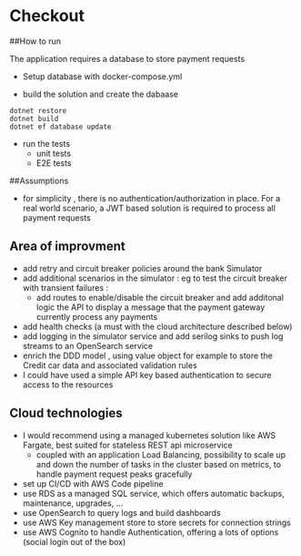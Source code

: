 # Checkout

##How to run 

The application requires a database to store payment requests
- Setup database with docker-compose.yml 

- build the solution and create the dabaase
```shell
dotnet restore 
dotnet build
dotnet ef database update
```

- run the tests
  - unit tests
  - E2E tests 

##Assumptions

- for simplicity , there is no authentication/authorization in place. For a real world scenario, a JWT based solution is required to process all payment requests

## Area of improvment
- add retry and circuit breaker policies around the bank Simulator
- add additional scenarios in the simulator : eg to test the circuit breaker with transient failures :
  - add routes to enable/disable the circuit breaker and add additonal logic the API to display a message that the payment gateway currently process any payments
- add health checks (a must with the cloud architecture described below)
- add logging in the simulator service and add serilog sinks to push log streams to an OpenSearch service
- enrich the DDD model , using value object for example to store the Credit car data and associated validation rules
- I could have used a simple API key based authentication to secure access to the resources

## Cloud technologies
- I would recommend using a managed kubernetes solution like AWS Fargate, best suited for stateless REST api microservice
  - coupled with an application Load Balancing, possibility to scale up and down the number of tasks in the cluster based on metrics, to handle payment request peaks gracefully 
- set up CI/CD with AWS Code pipeline
- use RDS as a managed SQL service, which offers automatic backups, maintenance, upgrades, ...
- use OpenSearch to query logs and build dashboards
- use AWS Key management store to store secrets for connection strings
- use AWS Cognito to handle Authentication, offering a lots of options (social login out of the box)